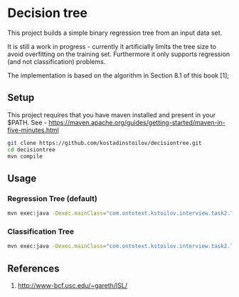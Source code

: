 # Decision tree

This project builds a simple binary regression tree from an input data set.

It is still a work in progress - currently it artificially limits the tree size to avoid overfitting on the training set.
Furthermore it only supports regression (and not classification) problems.

The implementation is based on the algorithm in Section 8.1 of this book [1];

## Setup
This project requires that you have maven installed and present in your $PATH. See - https://maven.apache.org/guides/getting-started/maven-in-five-minutes.html

```bash
git clone https://github.com/kostadinstoilov/decisiontree.git
cd decisiontree
mvn compile
```

## Usage

### Regression Tree (default)

```bash
mvn exec:java -Dexec.mainClass="com.ontotext.kstoilov.interview.task2.Task2" -Dexec.args="abalone.csv"
```
### Classification Tree

```bash
mvn exec:java -Dexec.mainClass="com.ontotext.kstoilov.interview.task2.Task2" -Dexec.args="abalone_classification.csv classification"
```

## References

1. http://www-bcf.usc.edu/~gareth/ISL/
